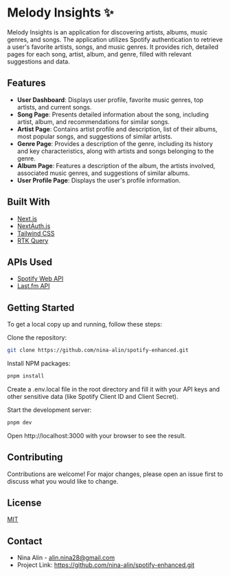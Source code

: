 # Melody Insights ✨

Melody Insights is an application for discovering artists, albums, music genres, and songs. The application utilizes Spotify authentication to retrieve a user's favorite artists, songs, and music genres. It provides rich, detailed pages for each song, artist, album, and genre, filled with relevant suggestions and data.

## Features

- **User Dashboard**: Displays user profile, favorite music genres, top artists, and current songs.
- **Song Page**: Presents detailed information about the song, including artist, album, and recommendations for similar songs.
- **Artist Page**: Contains artist profile and description, list of their albums, most popular songs, and suggestions of similar artists.
- **Genre Page**: Provides a description of the genre, including its history and key characteristics, along with artists and songs belonging to the genre.
- **Album Page**: Features a description of the album, the artists involved, associated music genres, and suggestions of similar albums.
- **User Profile Page**: Displays the user's profile information.

## Built With

- [Next.js](https://nextjs.org/)
- [NextAuth.js](https://next-auth.js.org/)
- [Tailwind CSS](https://tailwindcss.com/)
- [RTK Query](https://redux-toolkit.js.org/rtk-query/overview)

## APIs Used

- [Spotify Web API](https://developer.spotify.com/documentation/web-api)
- [Last.fm API](https://www.last.fm/fr/api)

## Getting Started

To get a local copy up and running, follow these steps:

Clone the repository:

```bash
git clone https://github.com/nina-alin/spotify-enhanced.git
```

Install NPM packages:

```bash
pnpm install
```

Create a .env.local file in the root directory and fill it with your API keys and other sensitive data (like Spotify Client ID and Client Secret).

Start the development server:

```bash
pnpm dev
```

Open http://localhost:3000 with your browser to see the result.

## Contributing

Contributions are welcome! For major changes, please open an issue first to discuss what you would like to change.

## License

[MIT](https://choosealicense.com/licenses/mit/#)

## Contact

- Nina Alin - alin.nina28@gmail.com
- Project Link: https://github.com/nina-alin/spotify-enhanced.git
